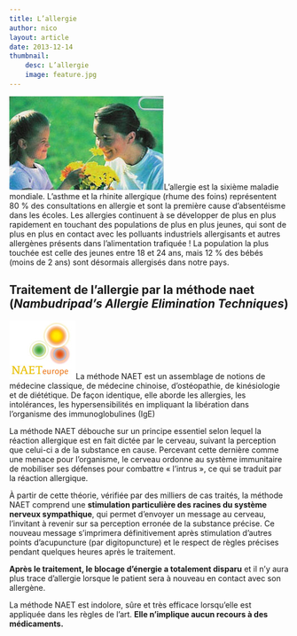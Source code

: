 ```yaml
---
title: L’allergie
author: nico
layout: article
date: 2013-12-14
thumbnail:
    desc: L’allergie
    image: feature.jpg
---
```


<img class="alignleft size-full wp-image-354" alt="allergie" src="./images/allergie.jpg" width="279" height="169" />L’allergie est la sixième maladie mondiale. L’asthme et la rhinite allergique (rhume des foins) représentent 80 % des consultations en allergie et sont la première cause d’absentéisme dans les écoles. Les allergies continuent à se développer de plus en plus rapidement en touchant des populations de plus en plus jeunes, qui sont de plus en plus en contact avec les polluants industriels allergisants et autres allergènes présents dans l’alimentation trafiquée ! La population la plus touchée est celle des jeunes entre 18 et 24 ans, mais 12 % des bébés (moins de 2 ans) sont désormais allergisés dans notre pays.

## Traitement de l’allergie par la méthode naet (<em lang="en">Nambudripad’s Allergie Elimination Techniques</em>)

<img class="size-full wp-image-206 alignright" alt="logo_naet_petit" src="./images/logo_naet_petit.png" width="120" height="106" />La méthode NAET est un assemblage de notions de médecine classique, de médecine chinoise, d’ostéopathie, de kinésiologie et de diététique. De façon identique, elle aborde les allergies, les intolérances, les hypersensibilités en impliquant la libération dans l’organisme des immunoglobulines (IgE)

La méthode NAET débouche sur un principe essentiel selon lequel la réaction allergique est en fait dictée par le cerveau, suivant la perception que celui-ci a de la substance en cause. Percevant cette dernière comme une menace pour l’organisme, le cerveau ordonne au système immunitaire de mobiliser ses défenses pour combattre « l’intrus », ce qui se traduit par la réaction allergique.

À partir de cette théorie, vérifiée par des milliers de cas traités, la méthode NAET comprend une **stimulation particulière des racines du système nerveux sympathique**, qui permet d’envoyer un message au cerveau, l’invitant à revenir sur sa perception erronée de la substance précise. Ce nouveau message s’imprimera définitivement après stimulation d’autres points d’acupuncture (par digitopuncture) et le respect de règles précises pendant quelques heures après le traitement.

**Après le traitement, le blocage d’énergie a totalement disparu** et il n’y aura plus trace d’allergie lorsque le patient sera à nouveau en contact avec son allergène.

La méthode NAET est indolore, sûre et très efficace lorsqu’elle est appliquée dans les règles de l’art. **Elle n’implique aucun recours à des médicaments.**

 [1]: ./images/logo_naet_petit.png
